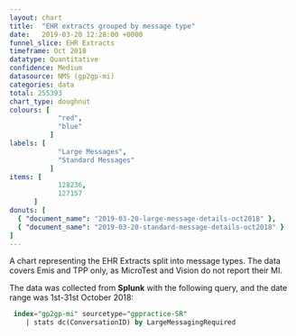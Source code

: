 ```yaml
---
layout: chart
title:  "EHR extracts grouped by message type"
date:   2019-03-20 12:28:00 +0000
funnel_slice: EHR Extracts
timeframe: Oct 2018
datatype: Quantitative
confidence: Medium
datasource: NMS (gp2gp-mi)
categories: data
total: 255393
chart_type: doughnut
colours: [
            "red",
            "blue"
          ]
labels: [
            "Large Messages",
            "Standard Messages"
          ]
items: [
            128236,
            127157
      ]
donuts: [
  { "document_name": "2019-03-20-large-message-details-oct2018" },
  { "document_name": "2019-03-20-standard-message-details-oct2018" }
] 
---
```

A chart representing the EHR Extracts split into message types. The data covers Emis and TPP only, as MicroTest and Vision do not report their MI.

The data was collected from **Splunk** with the following query, and the date range was 1st-31st October 2018:

```sql
 index="gp2gp-mi" sourcetype="gppractice-SR"
    | stats dc(ConversationID) by LargeMessagingRequired
```
